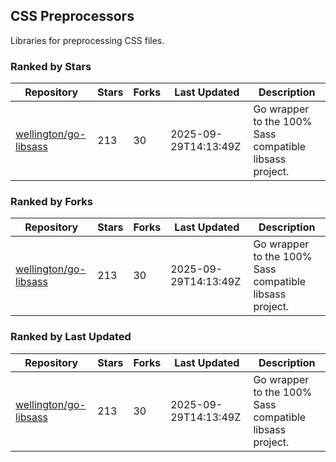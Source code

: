## CSS Preprocessors

Libraries for preprocessing CSS files.

### Ranked by Stars

| Repository | Stars | Forks | Last Updated | Description | 
|------------|-------|-------|--------------|-------------|
| [wellington/go-libsass](https://github.com/wellington/go-libsass) | 213 | 30 | 2025-09-29T14:13:49Z |  Go wrapper to the 100% Sass compatible libsass project. |

### Ranked by Forks

| Repository | Stars | Forks | Last Updated | Description | 
|------------|-------|-------|--------------|-------------|
| [wellington/go-libsass](https://github.com/wellington/go-libsass) | 213 | 30 | 2025-09-29T14:13:49Z |  Go wrapper to the 100% Sass compatible libsass project. |

### Ranked by Last Updated

| Repository | Stars | Forks | Last Updated | Description | 
|------------|-------|-------|--------------|-------------|
| [wellington/go-libsass](https://github.com/wellington/go-libsass) | 213 | 30 | 2025-09-29T14:13:49Z |  Go wrapper to the 100% Sass compatible libsass project. |

